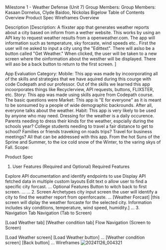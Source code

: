 Milestone 1 - Weather Defense (Unit 7)
Group Members: Group Members: Kasaan Dornelus, Clyde Baidoo, Nickolas Bigelow 
Table of Contents
Overview
Product Spec
Wireframes
Overview


Description
[Description: A flixster app that generates weather reports about a city based on inform from a wether website. This works by using an API key to request weather results from a openweather.com. The app will information such as temperature, sky forcaste, wind speeds etc.. First the user will ne asked to input a city usng the "Edittext". There will aslso be a button called "Get Weather." When clicked, the user will be taken to a new screen where the oinformation about the westher will be displayed. There will aso be a back button to return to the first screen.
]


App Evaluation
Category:
Mobile: This app was made by incoorporating all of the skills and strategies that we have aquired during this courge with code Codepath and our professor. Out of the skills we learned this app incoorporates things like Recyclerview, API requests, buttons, FLIXSTER, etc. 
Story: This app was made using skills aquire from Codepath course. The basic questions were 
Market: This app is "E for everyone" as it is meant to be sonsumed by a people of wide demographic backrounds. After all, everyone talks about the weather.
Habit: This app is very likely to be used by anyone who may need. Dressing for the weather is a daily occurence. Parents needing to dress their kinds for the weather, espcially during the schools year? College students needing to travel a fair distance to get to school? Families or friends traveking on roads trips? Travel for business meetings? All that can be addressed with this app. From the hot Suns of the Sprine and Summer, to the ice cold snow of the Winter, to the varing skys of Fall.
Scope:


Product Spec
1. User Features (Required and Optional)
Required Features

Explore API documentation and identify endpoints to use
Display API fetched data in multiple custom layouts
Edit text o allow user to find a specific city forcast.
...
Optional Features
Button to witch back to first screen.
...
...
2. Screen Archetypes
city input screen
the user will identify a city to find the weather report from openforcaste.
...
[Weather Forcast]
[this screen will diplay the weather forcaste for the selected city. Information includes sky conditions, temperature, wind speed, humidity.]
...
3. Navigation
Tab Navigation (Tab to Screen)

[Load Weather tab]
[Weather condition tab]
Flow Navigation (Screen to Screen)

[Load Weather screen]
[Load Weather button]
...
[Weather condition screen]
[Back button]
...
Wireframes
 ![20241126_004321](https://github.com/user-attachments/assets/18027d68-7c28-4a6a-abc8-54c8f1a8a91d)






